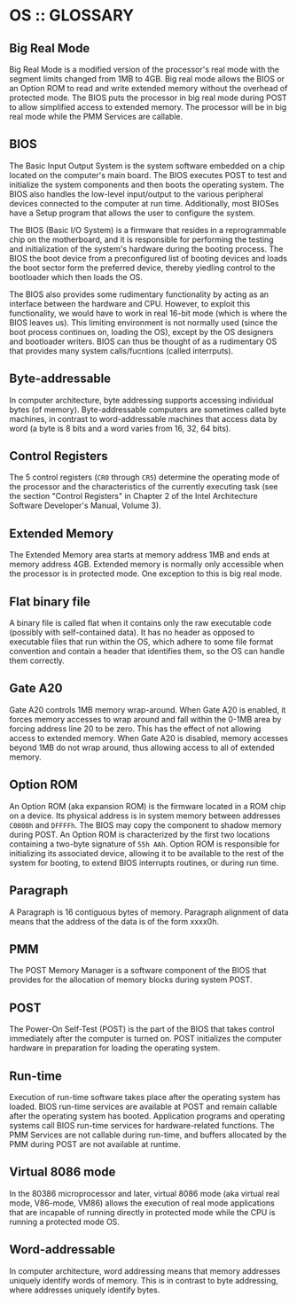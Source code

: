 # OS :: GLOSSARY

## Big Real Mode
Big Real Mode is a modified version of the processor's real mode with the segment limits changed from 1MB to 4GB. Big real mode allows the BIOS or an Option ROM to read and write extended memory without the overhead of protected mode. The BIOS puts the processor in big real mode during POST to allow simplified access to extended memory. The processor will be in big real mode while the PMM Services are callable.

## BIOS
The Basic Input Output System is the system software embedded on a chip located on the computer's main board. The BIOS executes POST to test and initialize the system components and then boots the operating system. The BIOS also handles the low-level input/output to the various peripheral devices connected to the computer at run time. Additionally, most BIOSes have a Setup program that allows the user to configure the system.

The BIOS (Basic I/O System) is a firmware that resides in a reprogrammable chip on the motherboard, and it is responsible for performing the testing and initialization of the system's hardware during the booting process. The BIOS the boot device from a preconfigured list of booting devices and loads the boot sector form the preferred device, thereby yiedling control to the bootloader which then loads the OS.

The BIOS also provides some rudimentary functionality by acting as an interface between the hardware and CPU. However, to exploit this functionality, we would have to work in real 16-bit mode (which is where the BIOS leaves us). This limiting environment is not normally used (since the boot process continues on, loading the OS), except by the OS designers and bootloader writers. BIOS can thus be thought of as a rudimentary OS that provides many system calls/fucntions (called interrputs).

## Byte-addressable
In computer architecture, byte addressing supports accessing individual bytes (of memory). Byte-addressable computers are sometimes called byte machines, in contrast to word-addressable machines that access data by word (a byte is 8 bits and a word varies from 16, 32, 64 bits).

## Control Registers
The 5 control registers (`CR0` through `CR5`) determine the operating mode of the processor and the characteristics of the currently executing task (see the section "Control Registers" in Chapter 2 of the Intel Architecture Software Developer's Manual, Volume 3).

## Extended Memory
The Extended Memory area starts at memory address 1MB and ends at memory address 4GB. Extended memory is normally only accessible when the processor is in protected mode. One exception to this is big real mode.

## Flat binary file
A binary file is called flat when it contains only the raw executable code (possibly with self-contained data). It has no header as opposed to executable files that run within the OS, which adhere to some file format convention and contain a header that identifies them, so the OS can handle them correctly.

## Gate A20
Gate A20 controls 1MB memory wrap-around. When Gate A20 is enabled, it forces memory accesses to wrap around and fall within the 0-1MB area by forcing address line 20 to be zero. This has the effect of not allowing access to extended memory. When Gate A20 is disabled, memory accesses beyond 1MB do not wrap around, thus allowing access to all of extended memory.

## Option ROM
An Option ROM (aka expansion ROM) is the firmware located in a ROM chip on a device. Its physical address is in system memory between addresses `C0000h` and `DFFFFh`. The BIOS may copy the component to shadow memory during POST. An Option ROM is characterized by the first two locations containing a two-byte signature of `55h AAh`. Option ROM is responsible for initializing its associated device, allowing it to be available to the rest of the system for booting, to extend BIOS interrupts routines, or during run time.

## Paragraph
A Paragraph is 16 contiguous bytes of memory. Paragraph alignment of data means that the address of the data is of the form xxxx0h.

## PMM
The POST Memory Manager is a software component of the BIOS that provides for the allocation of memory blocks during system POST.

## POST
The Power-On Self-Test (POST) is the part of the BIOS that takes control immediately after the computer is turned on. POST initializes the computer hardware in preparation for loading the operating system.

## Run-time
Execution of run-time software takes place after the operating system has loaded. BIOS run-time services are available at POST and remain callable after the operating system has booted. Application programs and operating systems call BIOS run-time services for hardware-related functions. The PMM Services are not callable during run-time, and buffers allocated by the PMM during POST are not available at runtime.

## Virtual 8086 mode
In the 80386 microprocessor and later, virtual 8086 mode (aka virtual real mode, V86-mode, VM86) allows the execution of real mode applications that are incapable of running directly in protected mode while the CPU is running a protected mode OS.

## Word-addressable
In computer architecture, word addressing means that memory addresses uniquely identify words of memory. This is in contrast to byte addressing, where addresses uniquely identify bytes.

